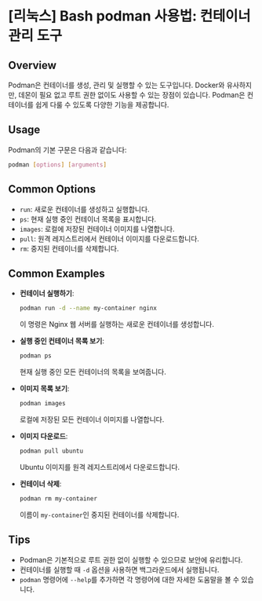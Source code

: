# [리눅스] Bash podman 사용법: 컨테이너 관리 도구

## Overview
Podman은 컨테이너를 생성, 관리 및 실행할 수 있는 도구입니다. Docker와 유사하지만, 데몬이 필요 없고 루트 권한 없이도 사용할 수 있는 장점이 있습니다. Podman은 컨테이너를 쉽게 다룰 수 있도록 다양한 기능을 제공합니다.

## Usage
Podman의 기본 구문은 다음과 같습니다:

```bash
podman [options] [arguments]
```

## Common Options
- `run`: 새로운 컨테이너를 생성하고 실행합니다.
- `ps`: 현재 실행 중인 컨테이너 목록을 표시합니다.
- `images`: 로컬에 저장된 컨테이너 이미지를 나열합니다.
- `pull`: 원격 레지스트리에서 컨테이너 이미지를 다운로드합니다.
- `rm`: 중지된 컨테이너를 삭제합니다.

## Common Examples
- **컨테이너 실행하기**:
  ```bash
  podman run -d --name my-container nginx
  ```
  이 명령은 Nginx 웹 서버를 실행하는 새로운 컨테이너를 생성합니다.

- **실행 중인 컨테이너 목록 보기**:
  ```bash
  podman ps
  ```
  현재 실행 중인 모든 컨테이너의 목록을 보여줍니다.

- **이미지 목록 보기**:
  ```bash
  podman images
  ```
  로컬에 저장된 모든 컨테이너 이미지를 나열합니다.

- **이미지 다운로드**:
  ```bash
  podman pull ubuntu
  ```
  Ubuntu 이미지를 원격 레지스트리에서 다운로드합니다.

- **컨테이너 삭제**:
  ```bash
  podman rm my-container
  ```
  이름이 `my-container`인 중지된 컨테이너를 삭제합니다.

## Tips
- Podman은 기본적으로 루트 권한 없이 실행할 수 있으므로 보안에 유리합니다.
- 컨테이너를 실행할 때 `-d` 옵션을 사용하면 백그라운드에서 실행됩니다.
- `podman` 명령어에 `--help`를 추가하면 각 명령어에 대한 자세한 도움말을 볼 수 있습니다.
